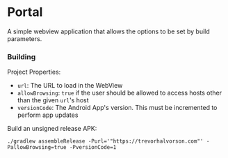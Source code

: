 # Portal

A simple webview application that allows the options to be
set by build parameters.

### Building

Project Properties:

- `url`: The URL to load in the WebView
- `allowBrowsing`: `true` if the user should be allowed to access hosts other than the given `url`'s host
- `versionCode`: The Android App's version. This must be incremented to perform app updates

Build an unsigned release APK:

`./gradlew assembleRelease -Purl='"https://trevorhalvorson.com"' -PallowBrowsing=true -PversionCode=1`
